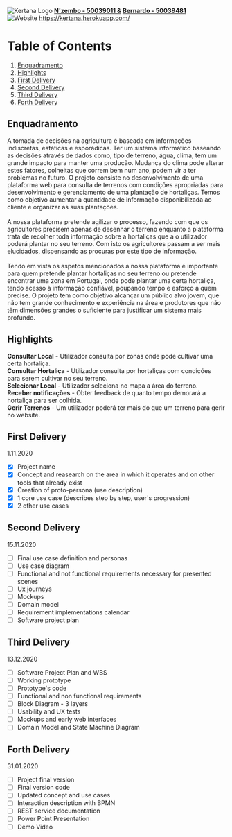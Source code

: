 ![Kertana Logo](https://raw.githubusercontent.com/Silvarini/Huzen/master/Icon/banner-kertana.png) **[N'zembo - 50039011 &](https://github.com/Ivanilson-Costa18) [Bernardo - 50039481](https://github.com/Silvarini)**
<br> ![Website](https://img.shields.io/website?down_color=red&down_message=offline&up_color=green&up_message=online&url=https%3A%2F%2Fkertana.herokuapp.com%2F)            https://kertana.herokuapp.com/


# Table of Contents


1. [Enquadramento](#enquadramento)
2. [Highlights](#highlights)
3. [First Delivery](#first-delivery)
4. [Second Delivery](#second-delivery)
5. [Third Delivery](#third-delivery)
6. [Forth Delivery](#forth-delivery)

## Enquadramento
A tomada de decisões na agricultura é baseada em informações indiscretas, estáticas e esporádicas. Ter um sistema informático baseando as decisões através de dados como, tipo de terreno, água, clima, tem um grande impacto para manter uma produção. Mudança do clima pode alterar estes fatores, colheitas que correm bem num ano, podem vir a ter problemas no futuro. O projeto consiste no desenvolvimento de uma plataforma web para consulta de terrenos com condições apropriadas para desenvolvimento e gerenciamento de uma plantação de hortaliças. Temos como objetivo aumentar a quantidade de informação disponibilizada ao cliente e organizar as suas plantações.<br><br>
A nossa plataforma pretende agilizar o processo, fazendo com que os agricultores precisem apenas de desenhar o terreno enquanto a plataforma trata de recolher toda informação sobre a hortaliças que a o utilizador poderá plantar no seu terreno. Com isto os agricultores passam a ser mais elucidados, dispensando as procuras por este tipo de informação.<br><br>
Tendo em vista os aspetos mencionados a nossa plataforma é importante para quem pretende plantar hortaliças no seu terreno ou pretende encontrar uma zona em Portugal, onde pode plantar uma certa hortaliça, tendo acesso à informação confiável, poupando tempo e esforço a quem precise. O projeto tem como objetivo alcançar um público alvo jovem, que não tem grande conhecimento e experiência na área e produtores que não têm dimensões grandes o suficiente para justificar um sistema mais profundo.

## Highlights
**Consultar Local** - Utilizador consulta por zonas onde pode cultivar uma certa hortaliça.<br>
**Consultar Hortaliça** - Utilizador consulta por hortaliças com condições para serem cultivar no seu terreno.<br>
**Selecionar Local** - Utilizador seleciona no mapa a área do terreno.<br>
**Receber notificações** - Obter feedback de quanto tempo demorará a hortaliça para ser colhida.<br>
**Gerir Terrenos** - Um utilizador poderá ter mais do que um terreno para gerir no website.<br>


## First Delivery
  1.11.2020
- [x] Project name
- [x] Concept and reasearch on the area in which it operates and on other tools that already exist
- [x] Creation of proto-persona (use description)
- [x] 1 core use case (describes step by step, user's progression)
- [x] 2 other use cases

## Second Delivery
  15.11.2020
- [ ] Final use case definition and personas
- [ ] Use case diagram
- [ ] Functional and not functional requirements necessary for presented scenes
- [ ] Ux journeys
- [ ] Mockups
- [ ] Domain model
- [ ] Requirement implementations calendar
- [ ] Software project plan

## Third Delivery
  13.12.2020
- [ ] Software Project Plan and WBS
- [ ] Working prototype
- [ ] Prototype's code
- [ ] Functional and non functional requirements
- [ ] Block Diagram - 3 layers 
- [ ] Usability and UX tests
- [ ] Mockups and early web interfaces
- [ ] Domain Model and State Machine Diagram 

## Forth Delivery
  31.01.2020
- [ ] Project final version
- [ ] Final version code
- [ ] Updated concept and use cases
- [ ] Interaction description with BPMN 
- [ ] REST service documentation
- [ ] Power Point Presentation
- [ ] Demo Video 
